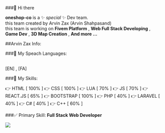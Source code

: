 ###👋 Hi there

**oneshop-co** is a ✨ _special_ ✨ Dev team.<br>
this team created by Arvin Zax (Arvin Shahpasand)<br>
this team is working on **Fivem Platform** , **Web Full Stack Developing** , **Game Dev** , **3D Map Creation** , **And more ...**

##Arvin Zax Info:

###📢 My Speach Languages:

<br>[EN] , [FA]

###💎 My Skills:

👉 HTML [ 100% ]
👉 CSS [ 100% ]
👉 LUA [ 70% ]
👉 JS [ 70% ]
👉 REACT.JS [ 65% ]
👉 BOOTSTRAP [ 100% ]
👉 PHP [ 40% ]
👉 LARAVEL [ 40% ]
👉 C# [ 40% ]
👉 C++ [ 60% ]

###✅ Primary Skill:
**Full Stack Web Developer**

<a href="https://visitcount.itsvg.in">
  <img src="https://visitcount.itsvg.in/api?id=oneshop-co&label=Profile%20Views&color=2&icon=0&pretty=false" />
</a>
